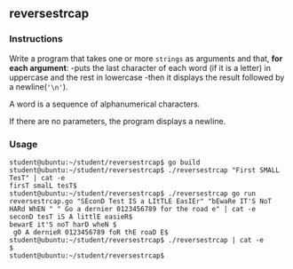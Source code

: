 ## reversestrcap

### Instructions

Write a program that takes one or more `strings` as arguments and that, **for each argument**:
-puts the last character of each word (if it is a letter) in uppercase and the rest
in lowercase
-then it displays the result followed by a newline(`'\n'`).

A word is a sequence of alphanumerical characters.

If there are no parameters, the program displays a newline.

### Usage

```console
student@ubuntu:~/student/reversestrcap$ go build
student@ubuntu:~/student/reversestrcap$ ./reversestrcap "First SMALL TesT" | cat -e
firsT smalL tesT$
student@ubuntu:~/student/reversestrcap$ ./reversestrcap go run reversestrcap.go "SEconD Test IS a LItTLE EasIEr" "bEwaRe IT'S NoT HARd WhEN " " Go a dernier 0123456789 for the road e" | cat -e
seconD tesT iS A littlE easieR$
bewarE it'S noT harD wheN $
 gO A dernieR 0123456789 foR thE roaD E$
student@ubuntu:~/student/reversestrcap$ ./reversestrcap | cat -e
$
student@ubuntu:~/student/reversestrcap$
```
